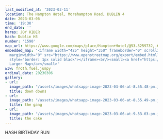 ```yaml
---
last_modified_at: '2023-03-11'
location: The Hampton Hotel, Morehampton Road, DUBLIN 4
date: 2023-03-06
time: '19:30'
end_date: ''
hares: JOY RIDER
hash: Dublin H3
number: '1590'
map_url: https://www.google.com/maps/place/Hampton+Hotel/@53.3259732,-6.2450794,17z/data=!3m1!4b1!4m8!3m7!1s0x485b69e4427f428d:0x25ff700e0445dcfa!5m2!4m1!1i2!8m2!3d53.3259623!4d-6.2429175
embedded_map: '<iframe width="425" height="350" frameborder="0" scrolling="no" marginheight="0"
  marginwidth="0" src="https://www.openstreetmap.org/export/embed.html?bbox=-6.244461536407472%2C53.325114135775316%2C-6.241277754306794%2C53.326503058242984&amp;layer=mapnik&amp;marker=53.32580860266082%2C-6.242869645357132"
  style="border: 1px solid black"></iframe><br/><small><a href="https://www.openstreetmap.org/?mlat=53.32581&amp;mlon=-6.24287#map=19/53.32581/-6.24287">View
  Larger Map</a></small>'
w3w: froth.fuel.jumpy
ordinal_date: 20230306
gallery:
- url: 
  image_path: "/assets/images/whatsapp-image-2023-03-06-at-8.55.48-pm.jpeg"
  title: down downs
- url: 
  image_path: "/assets/images/whatsapp-image-2023-03-06-at-8.55.49-pm.jpeg"
  title: the gang
- url: 
  image_path: "/assets/images/whatsapp-image-2023-03-06-at-9.33.03-pm.jpeg"
  title: the cake
---
```

HASH BIRTHDAY RUN
